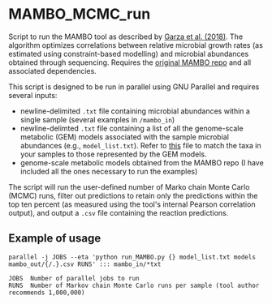 # MAMBO_MCMC_run
Script to run the MAMBO tool as described by [Garza et al. (2018)](https://www.nature.com/articles/s41564-018-0124-8). The algorithm optimizes correlations between relative microbial growth rates (as estimated using constraint-based modelling) and microbial abundances obtained through sequencing. Requires the [original MAMBO repo](https://github.com/danielriosgarza/MAMBO) and all associated dependencies.

This script is designed to be run in parallel using GNU Parallel and requires several inputs:

* newline-delimited `.txt` file containing microbial abundances within a single sample (several examples in `/mambo_in`)
* newline-delimted `.txt` file containing a list of all the genome-scale metabolic (GEM) models associated with the sample microbial abundances (e.g., `model_list.txt`). Refer to [this](https://github.com/danielriosgarza/bacterial_passengers.py/blob/master/input_for_ipython_scripts/bac_database.tsv) file to match the taxa in your samples to those represented by the GEM models.
* genome-scale metabolic models obtained from the MAMBO repo (I have included all the ones necessary to run the examples)

The script will run the user-defined number of Marko chain Monte Carlo (MCMC) runs, filter out predictions to retain only the predictions within the top ten percent (as measured using the tool's internal Pearson correlation output), and output a `.csv` file containing the reaction predictions. 

## Example of usage
```
parallel -j JOBS --eta 'python run_MAMBO.py {} model_list.txt models mambo_out/{/.}.csv RUNS' ::: mambo_in/*txt
```
```
JOBS  Number of parallel jobs to run
RUNS  Number of Markov chain Monte Carlo runs per sample (tool author recommends 1,000,000) 
```
